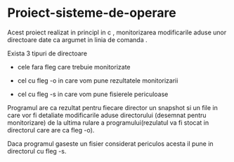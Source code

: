 # Proiect-sisteme-de-operare
Acest proiect realizat in principl in c , monitorizarea modificarile aduse unor directoare date ca argumet in linia de comanda .

Exista 3 tipuri de directoare 

* cele fara fleg care trebuie monitorizate

* cel cu fleg -o in care vom pune rezultatele monitorizarii

* cel cu fleg -s in care vom pune fisierele periculoase

Programul are ca rezultat pentru fiecare director  un snapshot si un file in care vor fi detaliate modificarile aduse directorului (desemnat pentru monitorizare) de la ultima rulare a programului(rezulatul va fi stocat in directorul care are ca fleg -o).

Daca programul gaseste un fisier considerat periculos acesta il pune in directorul cu fleg -s.
